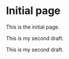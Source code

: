 # Initial page

This is the initial page.







This is my second draft.



This is my second draft.

